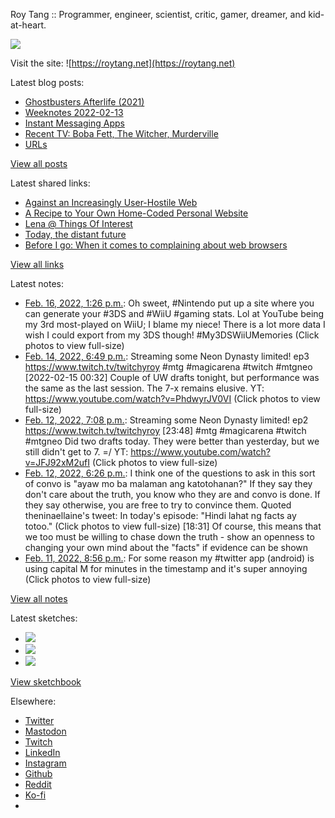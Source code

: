 Roy Tang :: Programmer, engineer, scientist, critic, gamer, dreamer, and kid-at-heart.

![](https://roytang.net/static/img/profile.jpg)

Visit the site: ![https://roytang.net](https://roytang.net)

Latest blog posts:

- [Ghostbusters Afterlife (2021)](https://roytang.net/2022/02/ghostbusters-afterlife/)
- [Weeknotes 2022-02-13](https://roytang.net/2022/02/weeknotes-02-13/)
- [Instant Messaging Apps](https://roytang.net/2022/02/im-apps/)
- [Recent TV: Boba Fett, The Witcher, Murderville](https://roytang.net/2022/02/tv-bobafett-witcher2-murderville/)
- [URLs](https://roytang.net/2022/02/urls/)

[View all posts](https://roytang.net/blog)

Latest shared links:

- [Against an Increasingly User-Hostile Web](https://roytang.net/2022/02/against-an-increasingly-user-hostile-web/)
- [A Recipe to Your Own Home-Coded Personal Website](https://roytang.net/2022/02/a-recipe-to-your-own-home-coded-personal-website/)
- [Lena @ Things Of Interest](https://roytang.net/2022/02/7ed0777d44863e8b7c8959f4cf5092f3/)
- [Today, the distant future](https://roytang.net/2022/02/today-the-distant-future/)
- [Before I go: When it comes to complaining about web browsers](https://roytang.net/2022/02/before-i-go-when-it-comes-to-complaining-about-web-browsers/)

[View all links](https://roytang.net/links)

Latest notes:

- [Feb. 16, 2022, 1:26 p.m.](https://roytang.net/2022/02/1493818986571526146/): Oh sweet, #Nintendo put up a site where you can generate your #3DS and #WiiU #gaming stats. Lol at YouTube being my 3rd most-played on WiiU; I blame my niece! There is a lot more data I wish I could export from my 3DS though! #My3DSWiiUMemories (Click photos to view full-size)
- [Feb. 14, 2022, 6:49 p.m.](https://roytang.net/2022/02/1493175547983192064/): Streaming some Neon Dynasty limited! ep3 https://www.twitch.tv/twitchyroy #mtg #magicarena #twitch #mtgneo [2022-02-15 00:32] Couple of UW drafts tonight, but performance was the same as the last session. The 7-x remains elusive. YT: https://www.youtube.com/watch?v=PhdwyrJV0VI (Click photos to view full-size)
- [Feb. 12, 2022, 7:08 p.m.](https://roytang.net/2022/02/1492455575069900805/): Streaming some Neon Dynasty limited! ep2 https://www.twitch.tv/twitchyroy [23:48] #mtg #magicarena #twitch #mtgneo Did two drafts today. They were better than yesterday, but we still didn&#x27;t get to 7. =/ YT: https://www.youtube.com/watch?v=JFJ92xM2ufI (Click photos to view full-size)
- [Feb. 12, 2022, 6:26 p.m.](https://roytang.net/2022/02/1492444974561914882/): I think one of the questions to ask in this sort of convo is &quot;ayaw mo ba malaman ang katotohanan?&quot; If they say they don&#x27;t care about the truth, you know who they are and convo is done. If they say otherwise, you are free to try to convince them. Quoted theninaellaine&#x27;s tweet: In today&#x27;s episode: &quot;Hindi lahat ng facts ay totoo.&quot; (Click photos to view full-size) [18:31] Of course, this means that we too must be willing to chase down the truth - show an openness to changing your own mind about the &quot;facts&quot; if evidence can be shown
- [Feb. 11, 2022, 8:56 p.m.](https://roytang.net/2022/02/1492120265337171970/): For some reason my #twitter app (android) is using capital M for minutes in the timestamp and it&#x27;s super annoying (Click photos to view full-size)

[View all notes](https://roytang.net/notes)

Latest sketches:


- ![](https://roytang.net/media/cache/eb/6d/eb6d42690e16874c36049dccfd32b06d.jpg)
- ![](https://roytang.net/media/cache/6c/d5/6cd5b41f73d41026b3f65beeac28a6af.jpg)
- ![](https://roytang.net/media/cache/e5/da/e5da975ee2fed5a25dba802aa7d5ad1c.jpg)

[View sketchbook](https://roytang.net/albums/sketchbook)


Elsewhere:

- [Twitter](https://twitter.com/roytang)
- [Mastodon](https://mastodon.technology/@roytang)
- [Twitch](https://twitch.tv/twitchyroy)
- [LinkedIn](https://www.linkedin.com/in/roytang)
- [Instagram](https://instagram.com/roytang0400)
- [Github](https://github.com/roytang)
- [Reddit](https://reddit.com/u/hungryroy)
- [Ko-fi](https://ko-fi.com/roytang)
- [](mailto:hello@roytang.net)